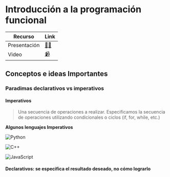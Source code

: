 # Introducción a la programación funcional

| Recurso | Link |
| ------- | ---- |
| Presentación | [👨‍🏫](https://www.canva.com/design/DAE9uKCYLaA/-fAtzpkxqSciWpnMJLR0Eg/view?utm_content=DAE9uKCYLaA&utm_campaign=designshare&utm_medium=link2&utm_source=sharebutton) |
| Video | [📹](https://www.facebook.com/100815372125933/videos/1002122680699072/)

## Conceptos e ideas Importantes

### Paradimas declarativos vs imperativos
#### Imperativos
> Una secuencia de operaciones a realizar. Especificamos la secuencia de operaciones utilizando condicionales o ciclos (if, for, while, etc.)

**Algunos lenguajes Imperativos**

![Python](https://img.shields.io/badge/-Python-white?logo=python&logoColor=yellow&style=for-the-badge)

![C++](https://img.shields.io/badge/-C++-white?logo=c%2B%2B&logoColor=yellow&style=for-the-badge)

![JavaScript](https://img.shields.io/badge/-JavaScript-white?logo=javascript&logoColor=yellow&style=for-the-badge)

#### Declarativos: se especifica el resultado deseado, no cómo lograrlo


